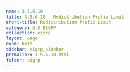 ```yaml
---
name: 3.5.6.10
title: 3.5.6.10 - Redistribution Prefix Limit
short-title: Redistribution Prefix Limit
category: 3.5 EIGRP
collection: eigrp
layout: page
exam: both
sidebar: eigrp_sidebar
permalink: 3.5.6.10.html
folder: eigrp
---
```


